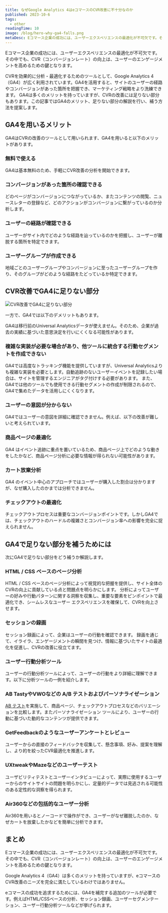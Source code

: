 ```yaml
---
title: なぜGoogle Analytics 4はeコマースのCVR改善に不十分なのか
published: 2023-10-6
tags: 
  - other
readingTime: 10
image: /blog/hero-why-ga4-falls.png
metaDesc: Eコマース企業の成功には、ユーザーエクスペリエンスの最適化が不可欠です。その中でも、CVR（コンバージョンレート）の向上は、ユーザーのエンゲージメントを高めるための鍵となります。
---
```


Eコマース企業の成功には、ユーザーエクスペリエンスの最適化が不可欠です。その中でも、CVR（コンバージョンレート）の向上は、ユーザーのエンゲージメントを高めるための鍵となります。

CVRを効果的に分析・最適化するためのツールとして、Google Analytics 4（GA4）が広く利用されています。GA4を活用すると、サイトのユーザーの経路やコンバージョンがあった箇所を把握でき、マーケティング戦略をより洗練できます。
GA4は多くのメリットを持っていますが、CVRの改善には足りない部分もあります。この記事ではGA4のメリット、足りない部分の解説を行い、補う方法を提案します。

## GA4を用いるメリット
GA4はCVRの改善のツールとして用いられます、GA4を用いると以下のメリットがあります。

### 無料で使える
GA4は基本無料のため、手軽にCVR改善の分析を開始できます。

### コンバージョンがあった箇所の確認できる
どのページがコンバージョンにつながっているか、またコンテンツの閲覧、ニュースレターの登録など、どのアクションがコンバージョンに繋がっているのか分析します。

### ユーザーの経路が確認できる
ユーザーがサイト内でどのような経路を辿っているのかを把握し、ユーザーが離脱する箇所を特定できます。

### ユーザーグループが作成できる
地域ごとのユーザーグループやコンバージョンに至ったユーザーグループを作り、そのグループがどのような経路をたどっているか特定できます。

## CVR改善でGA4に足りない部分
![CVR改善でGA4に足りない部分](/blog/why-ga4-falls-cro-ja.png)

一方で、GA4では以下のデメリットもあります。

GA4は移行前のUniversal Analyticsデータが使えません。そのため、企業が過去の実績に基づいた意思決定を行いにくくなる可能性があります。

### 複雑な実装が必要な場合があり、他ツールに統合する行動セグメントを作成できない
GA4では高度なトラッキング機能を提供していますが、Universal Analyticsよりも複雑な実装を必要とします。自動追跡のないユーザーイベントを記録したい場合は、サイトを管理するエンジニアがタグ付けする必要があります。
また、GA4では他のツールでも使用できる行動セグメントの作成が制限されるので、GA4で集めたデータを活用しにくくなります。

### ユーザーの意図が分からない
GA4ではユーザーの意図を詳細に確認できません。例えば、以下の改善が難しいと考えられています。

### 商品ページの最適化
GA4 はイベント追跡に重点を置いているため、商品ページ上でどのような動きをしたかなど、商品ページ分析に必要な情報が得られない可能性があります。

### カート放棄分析
GA4 のイベント中心のアプローチではユーザーが購入した割合は分かりますが、なぜ購入したのかまでは分析できません。

### チェックアウトの最適化
チェックアウトプロセスは重要なコンバージョンポイントです。しかしGA4では、チェックアウトのハードルの複雑さとコンバージョン率への影響を完全に捉えられません。

## GA4で足りない部分を補うためには
次にGA4で足りない部分をどう補うか解説します。

### HTML / CSS ベースのページ分析
HTML / CSS ベースのページ分析によって視覚的な把握を提供し、サイト全体のCVRの向上に貢献している点と問題点を明らかにします。
分析によってユーザーの好みや行動パターンに関する洞察を収集し、重要な要素をピンポイントで最適化でき、シームレスなユーザー エクスペリエンスを確保して、CVRを向上させます。

### セッションの録画
セッション録画によって、企業はユーザーの行動を確認できます。
録画を通じて、イライラ、エンゲージメントの瞬間を見つけ、情報に基づいたサイトの最適化を促進し、CVRの改善に役立てます。

### ユーザー行動分析ツール
ユーザーの行動分析ツールによって、ユーザーの行動をより詳細に理解できます。以下に分析ツールの一例を紹介します。

### AB TastyやVWOなどの A/B テストおよびパーソナライゼーション
[AB テスト](https://www.abtasty.com/)を実施して、商品ページ、チェックアウトプロセスなどのバリエーションを比較します。またパーソナライゼーション ツールにより、ユーザーの行動に基づいた動的なコンテンツが提供できます。


### GetFeedbackのようなユーザーアンケートとレビュー
ユーザーからの直接のフィードバックを収集して、懸念事項、好み、提案を理解し、より的を絞ったCVR最適化を推進します。

### UXtweakやMazeなどのユーザーテスト
ユーザビリティテストとユーザーインタビューによって、実際に使用するユーザーからのサイトサイトの問題を明らかにし、定量的データでは見逃される可能性のある定性的な洞察を得られます。

### Air360などの包括的なユーザー分析
Air360を用いるとノーコードで操作ができ、ユーザーがなぜ離脱したのか、なぜカートを放棄したかなどを簡単に分析できます。

## まとめ
Eコマース企業の成功には、ユーザーエクスペリエンスの最適化が不可欠です。その中でも、CVR（コンバージョンレート）の向上は、ユーザーのエンゲージメントを高めるための鍵となります。

Google Analytics 4（GA4）は多くのメリットを持っていますが、eコマースのCVR改善のニーズを完全に満たしているわけではありません。

eコマースの成功を追求するためには、GA4を補完する追加のツールが必要です。例えばHTML/CSSベースの分析、セッション録画、ユーザーセグメンテーション、ユーザー行動分析ツールなどが挙げられます。






